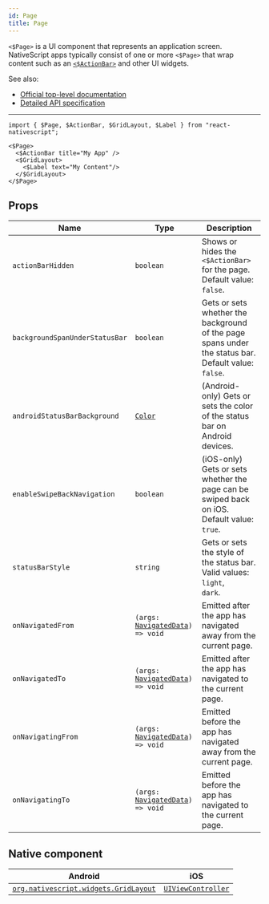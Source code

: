 ```yaml
---
id: Page
title: Page
---
```

<!-- contributors: [shirakaba, rigor789, ikoevska] -->

`<$Page>` is a UI component that represents an application screen. NativeScript apps typically consist of one or more `<$Page>` that wrap content such as an [`<$ActionBar>`](/docs/components/action-bar) and other UI widgets.

See also:

* [Official top-level documentation](https://docs.nativescript.org/ui/components/page)
* [Detailed API specification](https://docs.nativescript.org/api-reference/classes/_ui_page_.page)

---

```tsx
import { $Page, $ActionBar, $GridLayout, $Label } from "react-nativescript";

<$Page>
  <$ActionBar title="My App" />
  <$GridLayout>
    <$Label text="My Content"/>
  </$GridLayout>
</$Page>
```

## Props

| Name | Type | Description |
|------|------|-------------|
| `actionBarHidden` | `boolean` | Shows or hides the `<$ActionBar>` for the page.<br/>Default value: `false`.
| `backgroundSpanUnderStatusBar` | `boolean` | Gets or sets whether the background of the page spans under the status bar.<br/>Default value: `false`.
| `androidStatusBarBackground` | [`Color`](https://docs.nativescript.org/api-reference/classes/__nativescript_core_.color) | (Android-only) Gets or sets the color of the status bar on Android devices.
| `enableSwipeBackNavigation` | `boolean` | (iOS-only) Gets or sets whether the page can be swiped back on iOS.<br/>Default value: `true`.
| `statusBarStyle` | `string` | Gets or sets the style of the status bar.<br/>Valid values:<br/>`light`,<br/>`dark`.
| `onNavigatedFrom` | `(args: `[`NavigatedData`](https://docs.nativescript.org/api-reference/interfaces/_ui_page_.navigateddata.html)`) => void` | Emitted after the app has navigated away from the current page.
| `onNavigatedTo` | `(args: `[`NavigatedData`](https://docs.nativescript.org/api-reference/interfaces/_ui_page_.navigateddata.html)`) => void` | Emitted after the app has navigated to the current page.
| `onNavigatingFrom` | `(args: `[`NavigatedData`](https://docs.nativescript.org/api-reference/interfaces/_ui_page_.navigateddata.html)`) => void` | Emitted before the app has navigated away from the current page.
| `onNavigatingTo` | `(args: `[`NavigatedData`](https://docs.nativescript.org/api-reference/interfaces/_ui_page_.navigateddata.html)`) => void` | Emitted before the app has navigated to the current page.

## Native component

| Android | iOS |
|---------|-----|
| [`org.nativescript.widgets.GridLayout`](https://github.com/NativeScript/tns-core-modules-widgets/blob/master/android/widgets/src/main/java/org/nativescript/widgets/GridLayout.java) | [`UIViewController`](https://developer.apple.com/documentation/uikit/uiviewcontroller)